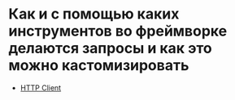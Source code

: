 # Как и с помощью каких инструментов во фреймворке делаются запросы и как это можно кастомизировать

* [HTTP Client](http-client.md)
